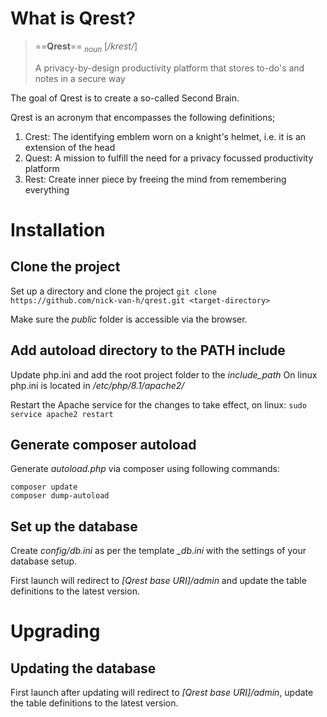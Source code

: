 # What is Qrest?

> ==**Qrest**== <sub>_noun_</sub> \[_/krest/_\]
>
> A privacy-by-design productivity platform that stores to-do's and notes in a secure way

The goal of Qrest is to create a so-called Second Brain.

Qrest is an acronym that encompasses the following definitions;

1. Crest: The identifying emblem worn on a knight's helmet, i.e. it is an extension of the head
2. Quest: A mission to fulfill the need for a privacy focussed productivity platform
3. Rest: Create inner piece by freeing the mind from remembering everything

# Installation

## Clone the project

Set up a directory and clone the project `git clone https://github.com/nick-van-h/qrest.git <target-directory>`

Make sure the _public_ folder is accessible via the browser.

## Add autoload directory to the PATH include

Update php.ini and add the root project folder to the _include_path_
On linux php.ini is located in _/etc/php/8.1/apache2/_

Restart the Apache service for the changes to take effect, on linux:
`sudo service apache2 restart`

## Generate composer autoload

Generate _autoload.php_ via composer using following commands:

```
composer update
composer dump-autoload
```

## Set up the database

Create _config/db.ini_ as per the template _\_db.ini_ with the settings of your database setup.

First launch will redirect to _[Qrest base URI]/admin_ and update the table definitions to the latest version.

# Upgrading

## Updating the database

First launch after updating will redirect to _[Qrest base URI]/admin_, update the table definitions to the latest version.

